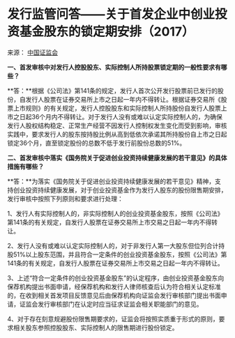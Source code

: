 # 发行监管问答——关于首发企业中创业投资基金股东的锁定期安排（2017）

来源： [中国证监会](http://www.csrc.gov.cn/pub/newsite/fxjgb/fxbzcfg/fxbfxjgwd/201706/t20170602_317837.html)

**一、首发审核中对发行人控股股东、实际控制人所持股票锁定期的一般性要求有哪些？**

**答：**根据《公司法》第141条的规定，发行人首次公开发行股票前已发行的股份，自发行人股票在证券交易所上市之日起一年内不得转让。根据证券交易所《股票上市规则》的有关规定，发行人控股股东和实际控制人所持股份自发行人股票上市之日起36个月内不得转让。对于发行人没有或难以认定实际控制人的，为确保发行人股权结构稳定、正常生产经营不因发行人控制权发生变化而受到影响，审核实践中，要求发行人的股东按持股比例从高到低依次承诺其所持股份自上市之日起锁定36个月，直至锁定股份的总数不低于发行前股份总数的51%。

**二、首发审核中落实《国务院关于促进创业投资持续健康发展的若干意见》的具体措施有哪些？**

**答：**为落实《国务院关于促进创业投资持续健康发展的若干意见》精神，支持创业投资持续健康发展，对于创业投资基金作为发行人股东的股份限售期安排，发行审核中按照下列原则和要求进行处理：

1、发行人有实际控制人的，非实际控制人的创业投资基金股东，按照《公司法》第141条的有关规定，自发行人股票在证券交易所上市交易之日起一年内不得转让。

2、发行人没有或难以认定实际控制人的，对于非发行人第一大股东但位列合计持股51%以上股东范围，并且符合一定条件的创业投资基金股东，按照《公司法》第141条的有关规定，自发行人股票在证券交易所上市交易之日起一年内不得转让。

3、上述“符合一定条件的创业投资基金股东”的认定程序，由创业投资基金股东向保荐机构提出书面申请，经保荐机构和发行人律师核查后认为符合相关认定标准的，在收到相关首发项目反馈意见后由保荐机构向证监会发行审核部门提出书面申请，证监会发行审核部门在认定时应当征求证监会相关职能部门的意见。

4、对于存在刻意规避股份限售期要求的，证监会将按照实质重于形式的原则，要求相关股东参照控股股东、实际控制人的限售期进行股份锁定。